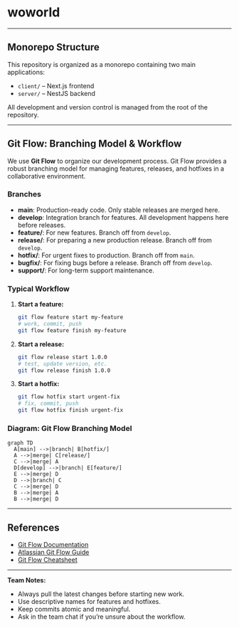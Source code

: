 # woworld

---

## Monorepo Structure

This repository is organized as a monorepo containing two main applications:

- `client/` – Next.js frontend
- `server/` – NestJS backend

All development and version control is managed from the root of the repository.

---

## Git Flow: Branching Model & Workflow

We use **Git Flow** to organize our development process. Git Flow provides a robust branching model for managing features, releases, and hotfixes in a collaborative environment.

### Branches
- **main**: Production-ready code. Only stable releases are merged here.
- **develop**: Integration branch for features. All development happens here before releases.
- **feature/**: For new features. Branch off from `develop`.
- **release/**: For preparing a new production release. Branch off from `develop`.
- **hotfix/**: For urgent fixes to production. Branch off from `main`.
- **bugfix/**: For fixing bugs before a release. Branch off from `develop`.
- **support/**: For long-term support maintenance.

### Typical Workflow
1. **Start a feature:**
   ```sh
   git flow feature start my-feature
   # work, commit, push
   git flow feature finish my-feature
   ```
2. **Start a release:**
   ```sh
   git flow release start 1.0.0
   # test, update version, etc.
   git flow release finish 1.0.0
   ```
3. **Start a hotfix:**
   ```sh
   git flow hotfix start urgent-fix
   # fix, commit, push
   git flow hotfix finish urgent-fix
   ```

### Diagram: Git Flow Branching Model

```mermaid
graph TD
  A[main] -->|branch| B[hotfix/]
  A -->|merge| C[release/]
  C -->|merge| A
  D[develop] -->|branch| E[feature/]
  E -->|merge| D
  D -->|branch| C
  C -->|merge| D
  B -->|merge| A
  B -->|merge| D
```

---

## References
- [Git Flow Documentation](https://nvie.com/posts/a-successful-git-branching-model/)
- [Atlassian Git Flow Guide](https://www.atlassian.com/git/tutorials/comparing-workflows/gitflow-workflow)
- [Git Flow Cheatsheet](https://danielkummer.github.io/git-flow-cheatsheet/)

---

**Team Notes:**
- Always pull the latest changes before starting new work.
- Use descriptive names for features and hotfixes.
- Keep commits atomic and meaningful.
- Ask in the team chat if you’re unsure about the workflow.
